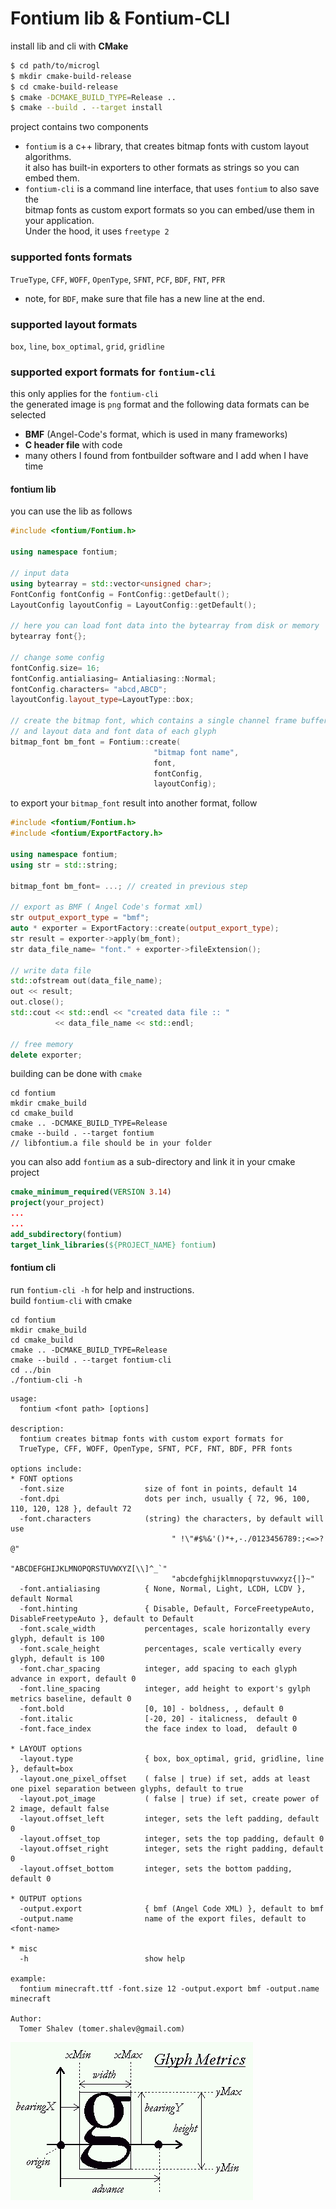 # Fontium lib & Fontium-CLI

install lib and cli with **CMake**
```bash
$ cd path/to/microgl
$ mkdir cmake-build-release
$ cd cmake-build-release
$ cmake -DCMAKE_BUILD_TYPE=Release ..
$ cmake --build . --target install
```

project contains two components  
- `fontium` is a c++ library, that creates bitmap fonts with custom layout algorithms.  
it also has built-in exporters to other formats as strings so you can embed them.
- `fontium-cli` is a command line interface, that uses `fontium` to also save the  
bitmap fonts as custom export formats so you can embed/use them in your application.  
Under the hood, it uses `freetype 2`  

### supported fonts formats
`TrueType`, `CFF`, `WOFF`, `OpenType`, `SFNT`, `PCF`, `BDF`, `FNT`, `PFR`  
- note, for `BDF`, make sure that file has a new line at the end.

### supported layout formats
`box`, `line`, `box_optimal`, `grid`, `gridline`

### supported export formats for `fontium-cli`
this only applies for the `fontium-cli`  
the generated image is `png` format and the following data formats can be selected  
- **BMF** (Angel-Code's format, which is used in many frameworks)
- **C header file** with code
- many others I found from fontbuilder software and I add when I have time

#### fontium lib
you can use the lib as follows
```c++
#include <fontium/Fontium.h>

using namespace fontium;

// input data
using bytearray = std::vector<unsigned char>;
FontConfig fontConfig = FontConfig::getDefault();
LayoutConfig layoutConfig = LayoutConfig::getDefault();

// here you can load font data into the bytearray from disk or memory
bytearray font{};

// change some config
fontConfig.size= 16;
fontConfig.antialiasing= Antialiasing::Normal;
fontConfig.characters= "abcd,ABCD";
layoutConfig.layout_type=LayoutType::box;

// create the bitmap font, which contains a single channel frame buffer
// and layout data and font data of each glyph
bitmap_font bm_font = Fontium::create(
                                "bitmap font name",
                                font,
                                fontConfig,
                                layoutConfig);

```

to export your `bitmap_font` result into another format, follow
```c++
#include <fontium/Fontium.h>
#include <fontium/ExportFactory.h>

using namespace fontium;
using str = std::string;

bitmap_font bm_font= ...; // created in previous step

// export as BMF ( Angel Code's format xml)
str output_export_type = "bmf";
auto * exporter = ExportFactory::create(output_export_type);
str result = exporter->apply(bm_font);
str data_file_name= "font." + exporter->fileExtension();

// write data file
std::ofstream out(data_file_name);
out << result;
out.close();
std::cout << std::endl << "created data file :: " 
          << data_file_name << std::endl;

// free memory
delete exporter;

```

building can be done with `cmake`
```text
cd fontium
mkdir cmake_build
cd cmake_build
cmake .. -DCMAKE_BUILD_TYPE=Release
cmake --build . --target fontium
// libfontium.a file should be in your folder

```

you can also add `fontium` as a sub-directory and link it in your
cmake project
```cmake
cmake_minimum_required(VERSION 3.14)
project(your_project)
...
...
add_subdirectory(fontium)
target_link_libraries(${PROJECT_NAME} fontium)

```

#### fontium cli
run `fontium-cli -h` for help and instructions.  
build `fontium-cli` with cmake
```text
cd fontium
mkdir cmake_build
cd cmake_build
cmake .. -DCMAKE_BUILD_TYPE=Release
cmake --build . --target fontium-cli
cd ../bin
./fontium-cli -h

```

```text
usage:
  fontium <font path> [options]

description:
  fontium creates bitmap fonts with custom export formats for
  TrueType, CFF, WOFF, OpenType, SFNT, PCF, FNT, BDF, PFR fonts

options include:
* FONT options
  -font.size                  size of font in points, default 14
  -font.dpi                   dots per inch, usually { 72, 96, 100, 110, 120, 128 }, default 72
  -font.characters            (string) the characters, by default will use
                                    " !\"#$%&'()*+,-./0123456789:;<=>?@"
                                    "ABCDEFGHIJKLMNOPQRSTUVWXYZ[\\]^_`"
                                    "abcdefghijklmnopqrstuvwxyz{|}~"
  -font.antialiasing          { None, Normal, Light, LCDH, LCDV }, default Normal
  -font.hinting               { Disable, Default, ForceFreetypeAuto, DisableFreetypeAuto }, default to Default
  -font.scale_width           percentages, scale horizontally every glyph, default is 100
  -font.scale_height          percentages, scale vertically every glyph, default is 100
  -font.char_spacing          integer, add spacing to each glyph advance in export, default 0
  -font.line_spacing          integer, add height to export's gylph metrics baseline, default 0
  -font.bold                  [0, 10] - boldness, , default 0
  -font.italic                [-20, 20] - italicness,  default 0
  -font.face_index            the face index to load,  default 0

* LAYOUT options
  -layout.type                { box, box_optimal, grid, gridline, line }, default=box
  -layout.one_pixel_offset    ( false | true) if set, adds at least one pixel separation between glyphs, default to true
  -layout.pot_image           ( false | true) if set, create power of 2 image, default false
  -layout.offset_left         integer, sets the left padding, default 0
  -layout.offset_top          integer, sets the top padding, default 0
  -layout.offset_right        integer, sets the right padding, default 0
  -layout.offset_bottom       integer, sets the bottom padding, default 0

* OUTPUT options
  -output.export              { bmf (Angel Code XML) }, default to bmf
  -output.name                name of the export files, default to <font-name>

* misc
  -h                          show help

example:
  fontium minecraft.ttf -font.size 12 -output.export bmf -output.name minecraft

Author:
  Tomer Shalev (tomer.shalev@gmail.com)
```
<img src="assets/glyph.png">
